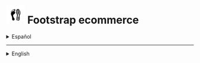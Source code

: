 # [<img src="/assets/README/logo-white-bg.png" alt="Footstrap logo" width="50"/>](https://footstrap-ecommerce-production.up.railway.app/) Footstrap ecommerce 

<details>

  <summary>Español</summary>

  ## Ir al sitio
  
  Es muy probable que el hosting del sitio no funcione del todo bien. Esto se debe a que los hosting son gratuitos y es probable que si no se ha ingresado en un tiempo (bastante corto) tarde en responder el servidor:
  
   * Con [Railway](https://railway.app/) posiblemente aparezca un error, pero no quiere decir que no funcione. Puede entonces tardar entre un minuto o dos en responder para poder acceder desde la primera vez que se ingresa: [Ir al sitio en Railway](https://footstrap-ecommerce-production.up.railway.app/)
   
   * Con [Render](https://render.com/) es probable que tarde al rededor de 30 segundos en cargar la apicación, y una vez cargada suele andar mal un par de minutos: [Ir al sition en Render](https://footstrap.onrender.com/)

  ## Breve descripción

  Footstrap ecommerce es un sitio web para un comercio de zapatillas, donde los clientes pueden ver los productos en venta y el dueño de la tienda puede manejar que quiere mostrar. Por el momento, en el cliente es posible para el administrador elegir qué productos mostrar con ciertos detalles, modificarlos, agregar nuevos y eliminar otros. Del lado del servidor, la API permite manejar información para otras funcionalidades, como agregar y manejar marcas y el stock de cada producto.

  ## Motivación para el proyecto

  Este es un proyecto desarrollado para el desafío de la empresa [StoryDots](https://storydots.app/), donde quise poner en práctica lo ya aprendido y desafiarme a ser lo más efectivo posible. Como resultado, en menos de la mitad de tiempo que el último proyecto que desarollé por cuenta propia, similar a este, pude obtener un resultado notablemente mejor, lo cual me hizo sentir bastante satisfecho con la mejora en mis habilidades.

  ## Estado actual

  Al momento de la entrega, el proyecto se encuentra bastante incompleto en relación al potencial y los requerimientos básicos de un ecommerce, pero considero que cumple con creces lo solicitado para el desafío. Es posible obtener los productos que son guardados en una base de dato y verlos de distintas maneras, en listas, tarjetas o de manera más detallada. A su vez un usuario administrador puede crear productos nuevos, editar los productos ya existentes o eliminar el que quiera. Para los usuarios en general están desarolladas las funcionalidades básicas de registro, inicio de sesión, recuperación de contraseña, validación de correo electrónico, cambio de nombre, cambio de contraseña y eliminación de cuenta. Por el momento el registro de usuarios no tiene mucho sentido, ya que no hay grandes diferencias al tener una cuenta, pero abre la posibilidad de desarrollar nuevas funcionalidades en un futuro. Con el correr del tiempo iré completando algunas cosas que me gustaría hacer en esta aplicación, en principio utilizar Docker y el servicio ECS de AWS. Luego, agregar la posibilidad de filtrar los productos por marca, género y tipo, a la vez de poder ordenarlos por precio. Después, la posibilidad para el administrador de agregar nuevas marcas y manejar el stock de los productos, pudiendo a su vez agregar ofertas para usuarios registrados. También desarrollar la posibilidad de que estos últimos puedan guardar en favoritos los productos que les hayan gustado, y hacer un carrito de compras y los formnularios de pagos. Sería importante también mejorar la vista de los productos, principalmente agregando la posibilidad de ver más fotos. Todas estas son cuestiones que podría resolver, incluso algunas ya están resueltas del lado del servidor, pero requieren de más tiempo para completarlas.

  ## Instalación

  Para instalar esta aplicación y probarla en desarrollo necesitas tener instaladas en tu computadora versiones actualizadas de `Node.js`, `NPM` y `Git` para poder:

  1. Crear e ir a un nuevo directorio.
  2. Inicializar un nuevo repositorio con el comando `git init`.
  3. Obtener este repositorio remoto con el comando `git pull https://github.com/andressiri/footstrap-ecommerce`.
  4. Instalar las dependencias del directorio raíz con el comando `npm install`.
  5. Ir al directorio `/client` e instalar las dependencias con el comando `npm install` nuevamente.
  6. Ir al directorio `/server` e instalar las dependencias con el comando `npm install` una vez más.
  7. Crear un bucket con el servicio S3 de AWS.
  8. Crear la base de datos PostgreSQL requerida:

      <details>

        <summary>Instalar el servidor PostgreSQL en tu computadora.</summary>

        - Descargar el instalador en [el sitio oficial](https://www.postgresql.org/download/).
        - En Windows considerar que es necesario haber ingresado como administrador o superusuario para realizar la instalación. De ser necesario, se recomienda seguir [las instrucciones para Windows provistas en el sitio oficial](https://www.enterprisedb.com/docs/supported-open-source/postgresql/installer/02_installing_postgresql_with_the_graphical_installation_wizard/01_invoking_the_graphical_installer/).
        - En Mac OS considerar que hay que correr el paquete dmg descargado como usuario administrador. De ser necesario, se recomienda seguir [las instrucciones para Mac OS provistas en el sitio oficial](https://www.enterprisedb.com/postgres-tutorials/installation-postgresql-mac-os).
        - En Ubuntu para Linux seguir [ las instrucciones provistas en el sitio oficial para Ubuntu](https://www.enterprisedb.com/postgres-tutorials/how-install-postgres-ubuntu).
        - Necesitarás la constraseña que ingreses en la instalación para conectarte a la base de datos.

      </details>
      
  9. Crear un archivo `.env` en el directorio `/client` con las siguientes variables:
				<pre>
					NODE_ENV = development
					DB_USER = < "postgres" (default) o tu nombre de usuario para esa base de datos de PostgreSQL >
					DB_PASSWORD = < la para ese usuario de PostgreSQL >
					DB_NAME = < el nombre que elijas para tu base de datos PostgreSQL >
					DB_HOST = localhost
					DB_PORT = 5432
					JWT_SECRET = < una cadena que quieras usar como secreto para el token de JWT >
					MAILER_MAIL = < tu dirección de email de <em><strong>gmail</strong></em> >
					MAIL_PASSWORD" = < tu "contraseña de aplicación" generada desde google (no es la constraseña de tu email) >
					AWS_ACCESS_KEY = < tu llave de acceso AWS >
					AWS_SECRET_ACCES_KEY = < tu llave de accesso secreta de AWS >
					AWS_BUCKET_NAME = < el nombre del bucket del servicio S3 de AWS >
				</pre>
      
      <details>

      <summary>Cómo generar una contraseña de aplicación en Google</summary>

      Para generar una nueva contraseña de aplicación seguir los siguientes pasos:

      1. En una nueva pestaña de Chrome ir a "Gestionar tu cuenta de Google".

          ![gestionar tu cuenta de google](/assets/README/gmail%20application%20password/1.%20Gestionar%20tu%20cuenta%20de%20Google.png)

      2. Ir a "Iniciar sesión en Google" en la sección de "Seguridad" y clickear en "Contraseñas de aplicaciones". Notar que es necesario tener la verificación en dos pasos activada para poder hacer esto.

          ![ir a contraseñas de aplicaciones](/assets/README/gmail%20application%20password/2.%20Ir%20a%20contrase%C3%B1as%20de%20aplicaciones.png)

      3. Crear una nueva constraseña de aplicación, el nombre es indistinto.

          ![crear una nueva constraseña de aplicación](/assets/README/gmail%20application%20password/3.%20Crear%20una%20nueva%20contrase%C3%B1a%20de%20aplicaci%C3%B3n.png)

      4. Obtener la nueva contraseña de aplicación creada.

          ![obtener la nueva contraseña de aplicación](/assets/README/gmail%20application%20password/4.%20Obtener%20la%20constrase%C3%B1a%20de%20aplicaci%C3%B3n.png)

      </details>
      
  10. Crear la base de datos, hacer las migraciones y poblarla con el comando `npm run createDatabase`. Esto correrá tres comandos del cliente de Sequelize. El primero creará la base de datos, el segundo creará las tablas necesarias con las condiciones necesarias para el funcionamiento de la API y el tercero poblará la base de datos con productos y usuarios, entre ellos el usuario `admin@test.com` con contraseña `123456`, que servirá para probar las funcionalidades de la aplicación.
  11. Finalmente, para correr el cliente en el puerto 3000 usar el comando `npm run client` en el directorio `/client`, y para el servidor en el puerto 8080 usar el comando `npm run server` en el directorio `/server`.

  ## Documentación de la API

  La API que brinda el servidor, creada para la aplicación, está [documentada y publicada con Postman](https://documenter.getpostman.com/view/16003276/UzJHQdAZ). Ahí puedes cargar y correr la API en postman directamente o usar postman en el navegador, utilizando el botón que dice "Run in Postman" ubicado en la esquina superior derecha de la ventana.

  <details>

  <summary> <a href="https://documenter.getpostman.com/view/16003276/UzJHQdAZ"><img src="/assets/README/API/Run%20in%20postman%20button.png" alt="Run in Postman button" ></a> </summary>

  ![API postman documentation](/assets/README/API/API%20postman%20documentation.png)

  </details>

  ## Organización del código
  
  El código está organizado en archivos y directorios teniendo en cuenta la separación de intereses lo más posible. De esta manera los archivos tratan de ser lo más concisos que puedan y hacerse cargo de una sola acción de ser posible, incluso dando como resultado un archivo realmente corto, como algunos controladores en el directorio backend. Pero algunos de ellos deben agrupar varias acciones para encapsular una funcionalidad o una lógica, incluso si resultan en un archivo realmente largo, como los "slices" para el manejo de estados. Dicho esto, la mayor parte de la estructura y los nombres de los directorios en frontend siguen lo que es dado al usar `create-react-app` y el paquete `react-redux` que incluye Redux Toolkit.

  ## Tecnologías utilizadas

  Esta sección lista las tecnologías o frameworks que fueron utilizados para hacer le proyecto, con una breve descripción y la razón o intención de utlizarlas.

  <details>

  <summary>Node JS</summary>

  [Node.js](https://nodejs.org/es) es un entorno de ejecución orientado a eventos asíncronos para JavaScript construido con [V8, motor de JavaScript de Chrome](https://v8.dev/), y diseñado para crear aplicaciones network escalables. Por supuesto Node.js tiene varios pros y contras comparado con otros lenguajes y frameworks con los que compite, pero las principales razones que explican por qué lo elegí para este pequeño proyecto son, primero, por la ventaja de poder utilizar "Javascript en todos lados", siendo que Node.js soporta Javascript tanto en el lado del cliente como en el lado del servidor, y segundo, el vasto repositorio de librerías al que se tiene acceso con Node Package Manager.

  </details>

  <details>

  <summary>Express</summary>

  [Express](https://expressjs.com/es) es una infraestructura web rápida, minimalista y flexible para Node.js que proporciona un conjunto sólido de prestaciones. La principal razón por la cual la elegí es que, sin agregar muchas restricciones, hace mucho más claro y fácil el control de las peticiones y las respuestas y el diseño de rutas con, como dice en su sitio oficial, "con miles de métodos de programa de utilidad HTTP y middleware a su disposición".

  </details>
  
  <details>

  <summary>PostgreSQL</summary>

  [PostgreSQL](https://www.postgresql.org/) es un poderoso sistema de bases de datos objeto-relacional. Como fue sugerida una base de datos relacional para parte el desafío la elegí, pero una de las razones para tomar esta decisión en lugar de elegir otra base de datos relacional es que es de código abierto con más de 30 años de actividad y hay una gran cantidad de información fácil de encontrar que describe cómo instalarla y utilizarla en la documentación oficial. Otra razón importante es que algunas funciones, como crear, actualizar o eliminar, en mi opinión, tienen un mejor retorno de información luego de que la acción es realizada.

  </details>

  <details>

  <summary>Sequelize</summary>

  [Sequelize](https://sequelize.org/) es un moderno Mapeador de Objetos Relacionales u ORM (por las siglas en inglés de Object Relational Mapping) para TypeScript y Node.js en conjunto con PostgresSQL y otras bases de datos relacionales SQL. Siendo un ORM, Sequelize me permite acceder a la base de datos usando una lógica orientada a objetos con Javascript, una gran ventaja. La utilización del cliente de sequelize con las migraciones y los seeders realmente facilita la creación, el trabajo y las pruebas con la base de datos.  

  </details>

  <details>

  <summary>Json Web Token</summary>

  [JSON Web Token (JWT)](https://jwt.io/) es un estándar abierto ([RFC 7519](https://datatracker.ietf.org/doc/html/rfc7519)) que define una forma compacta y contenida en sí misma de transmitir de forma segura información entre dos partes en formato de objeto JSON. Esta información puede ser verificada y es confiable porque está cifrada digitalmente, ya que los tokens pueden ser cifrados utilizando un secreto o un par de llaves público/privado. Elegí esto para mis métodos de autorización y autenticación porque resulta en una manera bastante sencilla de llevarlos a cabo. Me parece mejor que otras opciones, como Passport, esto debido a que encuentro menos restricciones, pese a que Passport provea un middleware ya incluído que tuve que desarrollar en este caso.

  </details>

  <details>

  <summary>React JS</summary>

  [React](https://es.reactjs.org/) es una librería de Javascript de código abierto eficiente, declarativa, y flexible para construir interfaces de usuario simples, rápidas, y escalables para el frontend de aplicaciones web. Utiliza JSX que es una extensión de sintaxis de JavaScript que permite mezclar HTML, lo que facilita el desarrollo de componentes. Como yo ya he elegido aprender React primero en mi proceso de aprendizaje, decidí utilizarlo nuevamente para este proyecto para aprender más y ganar experiencia. Elegí React en su momento por recomendaciones, siendo que estoy de acuerdo con las razones que me dieron: que es más fácil de aprender y usar en un principio y que tiene un enorme potencial cuando se lo aprende en profundidad, que tiene un gran apoyo de la comunidad y que es empleado ampliamente en el mercado laboral IT; junto con otras ventajas tecnológicas como un renderizado rápido.

  </details>

  <details>

  <summary>Redux - Redux Toolkit</summary>

  [Redux](https://es.redux.js.org/) es un contenedor predecible del estado de aplicaciones JavaScript que ayuda a manejarlo y escribir aplicaciones que se comporten consistentemente. [Redux Toolkit](https://redux-toolkit.js.org/) es el set de herramientas oficial, estructurado y con baterías incluídas para un desarrollo eficiente con Redux, construído sobre Redux pero con muchas más ventajas. Decidí utilizarlos con la intención de aprender más tecnologías, conocía Redux pero nunca la había implementado en un proyecto, siempre me pareció correcto y más fácil y mejor usar el contexto de React. Pero el conocer Redux Toolkit me hizo querer probarlos, y encontré una tecnología fantástica. Aún teniendo mucho que aprender, me resultan excelentes para manejar las peticiones a APIs con createAsyncThunk y una gran manera de mejorar la separación de intereses creando fragmentos ( o rebanadas - slices) del estado para manejarlo.

  </details>

  <details>

  <summary>Material UI</summary>

  [Material UI](https://mui.com/) es un proyecto de código abierto que cuenta con componentes de React que implementan Material Design de Google. Tiempo atrás estaba decidido a empezar mi viaje con los frameworks de css para frontend e iba a construir una aplicación de React pequeña y simple, entonces en esa situación me vi atraído hacia Material UI, teniendo en consderación [Bootstrap](https://getbootstrap.com/) para aprender más adelante. En esa experiencia me di cuenta del potencial de MUI y que aún podía aprender mucho más, motivos de sobra para volver a utilizarlo.

  </details>

  <details>

  <summary>Librerías extra</summary>

  - [bcryptjs](https://www.npmjs.com/package/bcryptjs): es una librería que ayuda a encriptar las constraseñas, para una mejor seguridad.
  - [express-session](https://www.npmjs.com/package/express-session): ayuda a crear un middleware de sesión, que necesitaba para poder almacenar el código y la dirección de correo electrónico para el proceso de verificación de identidad del usuario.
  - [express-async-handler](https://www.npmjs.com/package/express-async-handler): un middleware simple para manejar excepciones dentro de una ruta asíncrona de express y pasarlas a un controlador de error de express, que también usé porque resulta en un código mucho más claro y limpio.
  - [express-validator](https://express-validator.github.io/docs/): un conjunto de middlewares de express para la validación de peticiones.
  - [express-fileupload](https://www.npmjs.com/package/express-fileupload): un paquete que permite acceder de manera más simple a los archivos enviados en la petición.
  - [nodemailer](https://nodemailer.com/about/): es un módulo para aplicaciones de Node.js que permite enviar correos elctrónicos de manera muy fácil.
  - [axios](https://axios-http.com/): es un cliente HTTP basado en promesas para node.js y el navegador, no es que lo necesitara realmente, solo intenté cambiar fetch y aprender axios también.
  - [material-react-toastify](https://www.npmjs.com/package/material-react-toastify): permite agregar barritas de notificaciones a la aplicación de manera sencilla, y está creada en cumplimiento con la hoja de especificaciones de diseño de Material.io.
  - [react-router-dom](https://v5.reactrouter.com/): es la librería de mapeo de rutas de React estándar, mantiene la Interfaz de Usuario en sintonía con la URL y tiene una colección de componentes de navegación.
  - [react-beforeunload](https://www.npmjs.com/package/react-beforeunload): Un componente y hook de React que escucha el evento beforeunload de la ventana.
  - [react-spring](https://react-spring.dev/): una librería que permite manejar animaciones y transiciones de manerá más simple.
  - [Formik](https://formik.org/): una librería de React que facilita la creación de formularios y el manejo de su estado.
  - [yup](https://www.npmjs.com/package/yup): un paquete que permite definir un esquema para analizar y validar valores, en este caso los valores de los formularios al ser enviados.
  - [ESlint](https://eslint.org/): una herramienta que analiza estáticamente el código para encontrar errores rápidamente, lo que realmente potencia el desarrollo.
  - [husky](https://www.npmjs.com/package/husky): una libreria que permite preveer errores en el código antes de realizar un git commit.
  - [aws-sdk](https://aws.amazon.com/es/sdk-for-javascript/): una librería que facilita la utilización de los servicios AWS.
  - [AWS S3](https://aws.amazon.com/es/s3/): un servicio de almacenamiento de objetos de AWS, utilizado para almacenar las imágenes.

  </details>

</details>

***

<details>

  <summary>English</summary>

  ## Go to site
  
  It is very likely that the hosting of the site is not working properly. This is because the hosting is free and it is probable that if the had not been used for a (fairly short) time, it will take a while for the server to respond:
  
   * With [Railway](https://railway.app/) you may possibly get an error, but it doesn't mean it won't work. It may then take a minute or two for the server to respond so that you can log in the first time: [Go to site on Railway](https://footstrap-ecommerce-production.up.railway.app/)
   
   * With [Render](https://render.com/) it is likely to take about 30 seconds to load the application, and once it is loaded it usually runs poorly for a couple of minutes: [Go to site in Render](https://footstrap.onrender.com/)

  ## Brief description

  Footstrap ecommerce is a website for a sneaker store, where customers can see the products for sale and the store owner can manage what he wants to display. At the moment, on the client side it is possible for the administrator to choose which products to display with certain details, modify them, add new ones and remove others. On the server side, the API allows to manage information for other functionalities, such as adding and managing brands and the stock of each product.

  ## Motivation for the project

  This is a project developed for the [StoryDots] challenge (https://storydots.app/), where I wanted to put into practice what I had already learned and challenge myself to be the most effective I could be. As a result, in less than half the time of the last project I developed on my own, similar to this one, I was able to get a noticeably better result, which made me feel quite satisfied with the improvement in my skills.

  ## Estado actual

  Al momento de la entrega, el proyecto se encuentra bastante incompleto en relación al potencial y los requerimientos básicos de un ecommerce, pero considero que cumple con creces lo solicitado para el desafío. Es posible obtener los productos que son guardados en una base de dato y verlos de distintas maneras, en listas, tarjetas o de manera más detallada. A su vez un usuario administrador puede crear productos nuevos, editar los productos ya existentes o eliminar el que quiera. Para los usuarios en general están desarolladas las funcionalidades básicas de registro, inicio de sesión, recuperación de contraseña, validación de correo electrónico, cambio de nombre, cambio de contraseña y eliminación de cuenta. Por el momento el registro de usuarios no tiene mucho sentido, ya que no hay grandes diferencias al tener una cuenta, pero abre la posibilidad de desarrollar nuevas funcionalidades en un futuro. Con el correr del tiempo iré completando algunas cosas que me gustaría hacer en esta aplicación, en principio utilizar Docker y el servicio ECS de AWS. Luego, agregar la posibilidad de filtrar los productos por marca, género y tipo, a la vez de poder ordenarlos por precio. Después, la posibilidad para el administrador de agregar nuevas marcas y manejar el stock de los productos, pudiendo a su vez agregar ofertas para usuarios registrados. También desarrollar la posibilidad de que estos últimos puedan guardar en favoritos los productos que les hayan gustado, y hacer un carrito de compras y los formnularios de pagos. Sería importante también mejorar la vista de los productos, principalmente agregando la posibilidad de ver más fotos. Todas estas son cuestiones que podría resolver, incluso algunas ya están resueltas del lado del servidor, pero requieren de más tiempo para completarlas.

  ## Instalación

  Para instalar esta aplicación y probarla en desarrollo necesitas tener instaladas en tu computadora versiones actualizadas de `Node.js`, `NPM` y `Git` para poder:

  1. Crear e ir a un nuevo directorio.
  2. Inicializar un nuevo repositorio con el comando `git init`.
  3. Obtener este repositorio remoto con el comando `git pull https://github.com/andressiri/footstrap-ecommerce`.
  4. Instalar las dependencias del directorio raíz con el comando `npm install`.
  5. Ir al directorio `/client` e instalar las dependencias con el comando `npm install` nuevamente.
  6. Ir al directorio `/server` e instalar las dependencias con el comando `npm install` una vez más.
  7. Crear un bucket con el servicio S3 de AWS.
  8. Crear la base de datos PostgreSQL requerida:

      <details>

        <summary>Instalar el servidor PostgreSQL en tu computadora.</summary>

        - Descargar el instalador en [el sitio oficial](https://www.postgresql.org/download/).
        - En Windows considerar que es necesario haber ingresado como administrador o superusuario para realizar la instalación. De ser necesario, se recomienda seguir [las instrucciones para Windows provistas en el sitio oficial](https://www.enterprisedb.com/docs/supported-open-source/postgresql/installer/02_installing_postgresql_with_the_graphical_installation_wizard/01_invoking_the_graphical_installer/).
        - En Mac OS considerar que hay que correr el paquete dmg descargado como usuario administrador. De ser necesario, se recomienda seguir [las instrucciones para Mac OS provistas en el sitio oficial](https://www.enterprisedb.com/postgres-tutorials/installation-postgresql-mac-os).
        - En Ubuntu para Linux seguir [ las instrucciones provistas en el sitio oficial para Ubuntu](https://www.enterprisedb.com/postgres-tutorials/how-install-postgres-ubuntu).
        - Necesitarás la constraseña que ingreses en la instalación para conectarte a la base de datos.

      </details>
      
  9. Crear un archivo `.env` en el directorio `/client` con las siguientes variables:
				<pre>
					NODE_ENV = development
					DB_USER = < "postgres" (default) o tu nombre de usuario para esa base de datos de PostgreSQL >
					DB_PASSWORD = < la para ese usuario de PostgreSQL >
					DB_NAME = < el nombre que elijas para tu base de datos PostgreSQL >
					DB_HOST = localhost
					DB_PORT = 5432
					JWT_SECRET = < una cadena que quieras usar como secreto para el token de JWT >
					MAILER_MAIL = < tu dirección de email de <em><strong>gmail</strong></em> >
					MAIL_PASSWORD" = < tu "contraseña de aplicación" generada desde google (no es la constraseña de tu email) >
					AWS_ACCESS_KEY = < tu llave de acceso AWS >
					AWS_SECRET_ACCES_KEY = < tu llave de accesso secreta de AWS >
					AWS_BUCKET_NAME = < el nombre del bucket del servicio S3 de AWS >
				</pre>
      
      <details>

      <summary>Cómo generar una contraseña de aplicación en Google</summary>

      Para generar una nueva contraseña de aplicación seguir los siguientes pasos:

      1. En una nueva pestaña de Chrome ir a "Gestionar tu cuenta de Google".

          ![gestionar tu cuenta de google](/assets/README/gmail%20application%20password/1.%20Gestionar%20tu%20cuenta%20de%20Google.png)

      2. Ir a "Iniciar sesión en Google" en la sección de "Seguridad" y clickear en "Contraseñas de aplicaciones". Notar que es necesario tener la verificación en dos pasos activada para poder hacer esto.

          ![ir a contraseñas de aplicaciones](/assets/README/gmail%20application%20password/2.%20Ir%20a%20contrase%C3%B1as%20de%20aplicaciones.png)

      3. Crear una nueva constraseña de aplicación, el nombre es indistinto.

          ![crear una nueva constraseña de aplicación](/assets/README/gmail%20application%20password/3.%20Crear%20una%20nueva%20contrase%C3%B1a%20de%20aplicaci%C3%B3n.png)

      4. Obtener la nueva contraseña de aplicación creada.

          ![obtener la nueva contraseña de aplicación](/assets/README/gmail%20application%20password/4.%20Obtener%20la%20constrase%C3%B1a%20de%20aplicaci%C3%B3n.png)

      </details>
      
  10. Crear la base de datos, hacer las migraciones y poblarla con el comando `npm run createDatabase`. Esto correrá tres comandos del cliente de Sequelize. El primero creará la base de datos, el segundo creará las tablas necesarias con las condiciones necesarias para el funcionamiento de la API y el tercero poblará la base de datos con productos y usuarios, entre ellos el usuario `admin@test.com` con contraseña `123456`, que servirá para probar las funcionalidades de la aplicación.
  11. Finalmente, para correr el cliente en el puerto 3000 usar el comando `npm run client` en el directorio `/client`, y para el servidor en el puerto 8080 usar el comando `npm run server` en el directorio `/server`.

  ## Documentación de la API

  La API que brinda el servidor, creada para la aplicación, está [documentada y publicada con Postman](https://documenter.getpostman.com/view/16003276/UzJHQdAZ). Ahí puedes cargar y correr la API en postman directamente o usar postman en el navegador, utilizando el botón que dice "Run in Postman" ubicado en la esquina superior derecha de la ventana.

  <details>

  <summary> <a href="https://documenter.getpostman.com/view/16003276/UzJHQdAZ"><img src="/assets/README/API/Run%20in%20postman%20button.png" alt="Run in Postman button" ></a> </summary>

  ![API postman documentation](/assets/README/API/API%20postman%20documentation.png)

  </details>

  ## Organización del código
  
  El código está organizado en archivos y directorios teniendo en cuenta la separación de intereses lo más posible. De esta manera los archivos tratan de ser lo más concisos que puedan y hacerse cargo de una sola acción de ser posible, incluso dando como resultado un archivo realmente corto, como algunos controladores en el directorio backend. Pero algunos de ellos deben agrupar varias acciones para encapsular una funcionalidad o una lógica, incluso si resultan en un archivo realmente largo, como los "slices" para el manejo de estados. Dicho esto, la mayor parte de la estructura y los nombres de los directorios en frontend siguen lo que es dado al usar `create-react-app` y el paquete `react-redux` que incluye Redux Toolkit.

  ## Tecnologías utilizadas

  Esta sección lista las tecnologías o frameworks que fueron utilizados para hacer le proyecto, con una breve descripción y la razón o intención de utlizarlas.

  <details>

  <summary>Node JS</summary>

  [Node.js](https://nodejs.org/es) es un entorno de ejecución orientado a eventos asíncronos para JavaScript construido con [V8, motor de JavaScript de Chrome](https://v8.dev/), y diseñado para crear aplicaciones network escalables. Por supuesto Node.js tiene varios pros y contras comparado con otros lenguajes y frameworks con los que compite, pero las principales razones que explican por qué lo elegí para este pequeño proyecto son, primero, por la ventaja de poder utilizar "Javascript en todos lados", siendo que Node.js soporta Javascript tanto en el lado del cliente como en el lado del servidor, y segundo, el vasto repositorio de librerías al que se tiene acceso con Node Package Manager.

  </details>

  <details>

  <summary>Express</summary>

  [Express](https://expressjs.com/es) es una infraestructura web rápida, minimalista y flexible para Node.js que proporciona un conjunto sólido de prestaciones. La principal razón por la cual la elegí es que, sin agregar muchas restricciones, hace mucho más claro y fácil el control de las peticiones y las respuestas y el diseño de rutas con, como dice en su sitio oficial, "con miles de métodos de programa de utilidad HTTP y middleware a su disposición".

  </details>
  
  <details>

  <summary>PostgreSQL</summary>

  [PostgreSQL](https://www.postgresql.org/) es un poderoso sistema de bases de datos objeto-relacional. Como fue sugerida una base de datos relacional para parte el desafío la elegí, pero una de las razones para tomar esta decisión en lugar de elegir otra base de datos relacional es que es de código abierto con más de 30 años de actividad y hay una gran cantidad de información fácil de encontrar que describe cómo instalarla y utilizarla en la documentación oficial. Otra razón importante es que algunas funciones, como crear, actualizar o eliminar, en mi opinión, tienen un mejor retorno de información luego de que la acción es realizada.

  </details>

  <details>

  <summary>Sequelize</summary>

  [Sequelize](https://sequelize.org/) es un moderno Mapeador de Objetos Relacionales u ORM (por las siglas en inglés de Object Relational Mapping) para TypeScript y Node.js en conjunto con PostgresSQL y otras bases de datos relacionales SQL. Siendo un ORM, Sequelize me permite acceder a la base de datos usando una lógica orientada a objetos con Javascript, una gran ventaja. La utilización del cliente de sequelize con las migraciones y los seeders realmente facilita la creación, el trabajo y las pruebas con la base de datos.  

  </details>

  <details>

  <summary>Json Web Token</summary>

  [JSON Web Token (JWT)](https://jwt.io/) es un estándar abierto ([RFC 7519](https://datatracker.ietf.org/doc/html/rfc7519)) que define una forma compacta y contenida en sí misma de transmitir de forma segura información entre dos partes en formato de objeto JSON. Esta información puede ser verificada y es confiable porque está cifrada digitalmente, ya que los tokens pueden ser cifrados utilizando un secreto o un par de llaves público/privado. Elegí esto para mis métodos de autorización y autenticación porque resulta en una manera bastante sencilla de llevarlos a cabo. Me parece mejor que otras opciones, como Passport, esto debido a que encuentro menos restricciones, pese a que Passport provea un middleware ya incluído que tuve que desarrollar en este caso.

  </details>

  <details>

  <summary>React JS</summary>

  [React](https://es.reactjs.org/) es una librería de Javascript de código abierto eficiente, declarativa, y flexible para construir interfaces de usuario simples, rápidas, y escalables para el frontend de aplicaciones web. Utiliza JSX que es una extensión de sintaxis de JavaScript que permite mezclar HTML, lo que facilita el desarrollo de componentes. Como yo ya he elegido aprender React primero en mi proceso de aprendizaje, decidí utilizarlo nuevamente para este proyecto para aprender más y ganar experiencia. Elegí React en su momento por recomendaciones, siendo que estoy de acuerdo con las razones que me dieron: que es más fácil de aprender y usar en un principio y que tiene un enorme potencial cuando se lo aprende en profundidad, que tiene un gran apoyo de la comunidad y que es empleado ampliamente en el mercado laboral IT; junto con otras ventajas tecnológicas como un renderizado rápido.

  </details>

  <details>

  <summary>Redux - Redux Toolkit</summary>

  [Redux](https://es.redux.js.org/) es un contenedor predecible del estado de aplicaciones JavaScript que ayuda a manejarlo y escribir aplicaciones que se comporten consistentemente. [Redux Toolkit](https://redux-toolkit.js.org/) es el set de herramientas oficial, estructurado y con baterías incluídas para un desarrollo eficiente con Redux, construído sobre Redux pero con muchas más ventajas. Decidí utilizarlos con la intención de aprender más tecnologías, conocía Redux pero nunca la había implementado en un proyecto, siempre me pareció correcto y más fácil y mejor usar el contexto de React. Pero el conocer Redux Toolkit me hizo querer probarlos, y encontré una tecnología fantástica. Aún teniendo mucho que aprender, me resultan excelentes para manejar las peticiones a APIs con createAsyncThunk y una gran manera de mejorar la separación de intereses creando fragmentos ( o rebanadas - slices) del estado para manejarlo.

  </details>

  <details>

  <summary>Material UI</summary>

  [Material UI](https://mui.com/) es un proyecto de código abierto que cuenta con componentes de React que implementan Material Design de Google. Tiempo atrás estaba decidido a empezar mi viaje con los frameworks de css para frontend e iba a construir una aplicación de React pequeña y simple, entonces en esa situación me vi atraído hacia Material UI, teniendo en consderación [Bootstrap](https://getbootstrap.com/) para aprender más adelante. En esa experiencia me di cuenta del potencial de MUI y que aún podía aprender mucho más, motivos de sobra para volver a utilizarlo.

  </details>

  <details>

  <summary>Librerías extra</summary>

  - [bcryptjs](https://www.npmjs.com/package/bcryptjs): es una librería que ayuda a encriptar las constraseñas, para una mejor seguridad.
  - [express-session](https://www.npmjs.com/package/express-session): ayuda a crear un middleware de sesión, que necesitaba para poder almacenar el código y la dirección de correo electrónico para el proceso de verificación de identidad del usuario.
  - [express-async-handler](https://www.npmjs.com/package/express-async-handler): un middleware simple para manejar excepciones dentro de una ruta asíncrona de express y pasarlas a un controlador de error de express, que también usé porque resulta en un código mucho más claro y limpio.
  - [express-validator](https://express-validator.github.io/docs/): un conjunto de middlewares de express para la validación de peticiones.
  - [express-fileupload](https://www.npmjs.com/package/express-fileupload): un paquete que permite acceder de manera más simple a los archivos enviados en la petición.
  - [nodemailer](https://nodemailer.com/about/): es un módulo para aplicaciones de Node.js que permite enviar correos elctrónicos de manera muy fácil.
  - [axios](https://axios-http.com/): es un cliente HTTP basado en promesas para node.js y el navegador, no es que lo necesitara realmente, solo intenté cambiar fetch y aprender axios también.
  - [material-react-toastify](https://www.npmjs.com/package/material-react-toastify): permite agregar barritas de notificaciones a la aplicación de manera sencilla, y está creada en cumplimiento con la hoja de especificaciones de diseño de Material.io.
  - [react-router-dom](https://v5.reactrouter.com/): es la librería de mapeo de rutas de React estándar, mantiene la Interfaz de Usuario en sintonía con la URL y tiene una colección de componentes de navegación.
  - [react-beforeunload](https://www.npmjs.com/package/react-beforeunload): Un componente y hook de React que escucha el evento beforeunload de la ventana.
  - [react-spring](https://react-spring.dev/): una librería que permite manejar animaciones y transiciones de manerá más simple.
  - [Formik](https://formik.org/): una librería de React que facilita la creación de formularios y el manejo de su estado.
  - [yup](https://www.npmjs.com/package/yup): un paquete que permite definir un esquema para analizar y validar valores, en este caso los valores de los formularios al ser enviados.
  - [ESlint](https://eslint.org/): una herramienta que analiza estáticamente el código para encontrar errores rápidamente, lo que realmente potencia el desarrollo.
  - [husky](https://www.npmjs.com/package/husky): una libreria que permite preveer errores en el código antes de realizar un git commit.
  - [aws-sdk](https://aws.amazon.com/es/sdk-for-javascript/): una librería que facilita la utilización de los servicios AWS.
  - [AWS S3](https://aws.amazon.com/es/s3/): un servicio de almacenamiento de objetos de AWS, utilizado para almacenar las imágenes.

  </details>

</details>
